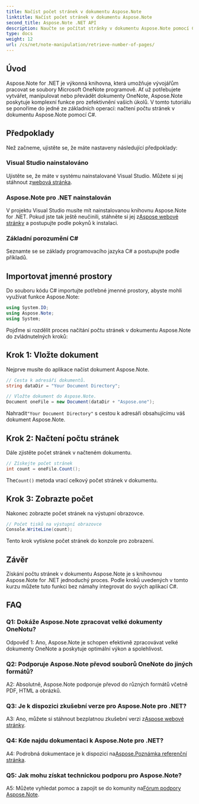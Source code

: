 ```yaml
---
title: Načíst počet stránek v dokumentu Aspose.Note
linktitle: Načíst počet stránek v dokumentu Aspose.Note
second_title: Aspose.Note .NET API
description: Naučte se počítat stránky v dokumentu Aspose.Note pomocí C#. Pro snadnou integraci postupujte podle našeho podrobného průvodce.
type: docs
weight: 12
url: /cs/net/note-manipulation/retrieve-number-of-pages/
---
```

## Úvod

Aspose.Note for .NET je výkonná knihovna, která umožňuje vývojářům pracovat se soubory Microsoft OneNote programově. Ať už potřebujete vytvářet, manipulovat nebo převádět dokumenty OneNote, Aspose.Note poskytuje komplexní funkce pro zefektivnění vašich úkolů. V tomto tutoriálu se ponoříme do jedné ze základních operací: načtení počtu stránek v dokumentu Aspose.Note pomocí C#.

## Předpoklady

Než začneme, ujistěte se, že máte nastaveny následující předpoklady:

### Visual Studio nainstalováno

 Ujistěte se, že máte v systému nainstalované Visual Studio. Můžete si jej stáhnout z[webová stránka](https://visualstudio.microsoft.com/).

### Aspose.Note pro .NET nainstalován

 V projektu Visual Studio musíte mít nainstalovanou knihovnu Aspose.Note for .NET. Pokud jste tak ještě neučinili, stáhněte si jej z[Aspose webové stránky](https://releases.aspose.com/note/net/) a postupujte podle pokynů k instalaci.

### Základní porozumění C#

Seznamte se se základy programovacího jazyka C# a postupujte podle příkladů.

## Importovat jmenné prostory

Do souboru kódu C# importujte potřebné jmenné prostory, abyste mohli využívat funkce Aspose.Note:

```csharp
using System.IO;
using Aspose.Note;
using System;
```

Pojďme si rozdělit proces načítání počtu stránek v dokumentu Aspose.Note do zvládnutelných kroků:

## Krok 1: Vložte dokument

Nejprve musíte do aplikace načíst dokument Aspose.Note.

```csharp
// Cesta k adresáři dokumentů.
string dataDir = "Your Document Directory";

// Vložte dokument do Aspose.Note.
Document oneFile = new Document(dataDir + "Aspose.one");
```

 Nahradit`"Your Document Directory"` s cestou k adresáři obsahujícímu váš dokument Aspose.Note.

## Krok 2: Načtení počtu stránek

Dále zjistěte počet stránek v načteném dokumentu.

```csharp
// Získejte počet stránek
int count = oneFile.Count();
```

 The`Count()` metoda vrací celkový počet stránek v dokumentu.

## Krok 3: Zobrazte počet

Nakonec zobrazte počet stránek na výstupní obrazovce.

```csharp
// Počet tisků na výstupní obrazovce
Console.WriteLine(count);
```

Tento krok vytiskne počet stránek do konzole pro zobrazení.

## Závěr

Získání počtu stránek v dokumentu Aspose.Note je s knihovnou Aspose.Note for .NET jednoduchý proces. Podle kroků uvedených v tomto kurzu můžete tuto funkci bez námahy integrovat do svých aplikací C#.

## FAQ

### Q1: Dokáže Aspose.Note zpracovat velké dokumenty OneNotu?

Odpověď 1: Ano, Aspose.Note je schopen efektivně zpracovávat velké dokumenty OneNote a poskytuje optimální výkon a spolehlivost.

### Q2: Podporuje Aspose.Note převod souborů OneNote do jiných formátů?

A2: Absolutně, Aspose.Note podporuje převod do různých formátů včetně PDF, HTML a obrázků.

### Q3: Je k dispozici zkušební verze pro Aspose.Note pro .NET?

 A3: Ano, můžete si stáhnout bezplatnou zkušební verzi z[Aspose webové stránky](https://releases.aspose.com/).

### Q4: Kde najdu dokumentaci k Aspose.Note pro .NET?

 A4: Podrobná dokumentace je k dispozici na[Aspose.Poznámka referenční stránka](https://reference.aspose.com/note/net/).

### Q5: Jak mohu získat technickou podporu pro Aspose.Note?

 A5: Můžete vyhledat pomoc a zapojit se do komunity na[Fórum podpory Aspose.Note](https://forum.aspose.com/c/note/28).
